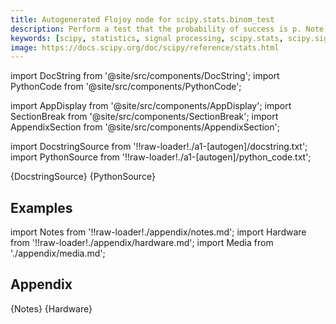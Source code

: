 ```yaml
---
title: Autogenerated Flojoy node for scipy.stats.binom_test
description: Perform a test that the probability of success is p. Note `binom_test` is deprecated; it is recommended that `binomtest` be used instead.  This is an exact, two-sided test of the null hypothesis that the probability of success in a Bernoulli experiment is `p`.
keywords: [scipy, statistics, signal processing, scipy.stats, scipy.signal, scipy.stats.binom_test]
image: https://docs.scipy.org/doc/scipy/reference/stats.html
---
```


[//]: # (Custom component imports)

import DocString from '@site/src/components/DocString';
import PythonCode from '@site/src/components/PythonCode';

import AppDisplay from '@site/src/components/AppDisplay';
import SectionBreak from '@site/src/components/SectionBreak';
import AppendixSection from '@site/src/components/AppendixSection';

[//]: # (Docstring)

import DocstringSource from '!!raw-loader!./a1-[autogen]/docstring.txt';
import PythonSource from '!!raw-loader!./a1-[autogen]/python_code.txt';


<DocString>{DocstringSource}</DocString>
<PythonCode GLink='SCIPY/stats/BINOM_TEST/BINOM_TEST.py'>{PythonSource}</PythonCode>


<SectionBreak />

    

[//]: # (Examples)

## Examples

<AppDisplay 
  GLink='SCIPY/stats/BINOM_TEST'
  nodeLabel='BINOM_TEST'>
</AppDisplay>

<SectionBreak />

    

[//]: # (Appendix)

import Notes from '!!raw-loader!./appendix/notes.md';
import Hardware from '!!raw-loader!./appendix/hardware.md';
import Media from './appendix/media.md';

## Appendix

<AppendixSection index={0} folderPath='nodes/SCIPY/stats/BINOM_TEST/appendix/'>{Notes}</AppendixSection>
<AppendixSection index={1} folderPath='nodes/SCIPY/stats/BINOM_TEST/appendix/'>{Hardware}</AppendixSection>
<AppendixSection index={2} folderPath='nodes/SCIPY/stats/BINOM_TEST/appendix/'><Media/></AppendixSection>


